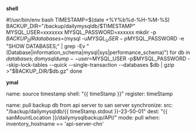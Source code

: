 **shell**

#!/usr/bin/env bash
TIMESTAMP=$(date +%Y%b%d-%H-%M-%S)
BACKUP_DIR="/backup/dailymysqldb/$TIMESTAMP"
MYSQL_USER=xxxxxxx
MYSQL_PASSWORD=xxxxxx
mkdir -p $BACKUP_DIR
databases=$(mysql -u$MYSQL_USER -p$MYSQL_PASSWORD -e "SHOW DATABASES;" | grep -Ev "(Database|information_schema|mysql|sys|performance_schema)")
for db in $databases; do
mysqldump --user=$MYSQL_USER -p$MYSQL_PASSWORD --skip-lock-tables --quick --single-transaction --databases $db | gzip >"$BACKUP_DIR/$db.gz"
done

**ymal**

name: source timestamp
shell: "{{ timeStamp }}"
register: timeStamp

name: pull backup db from api server to san server
synchronize:
src: "/backup/dailymysqldb/{{ timeStamp.stdout }}-23-50-01"
dest: "{{ sanMountLocation }}/dailymysqlbackup/API/"
mode: pull
when: inventory_hostname == 'api-server-chn'

